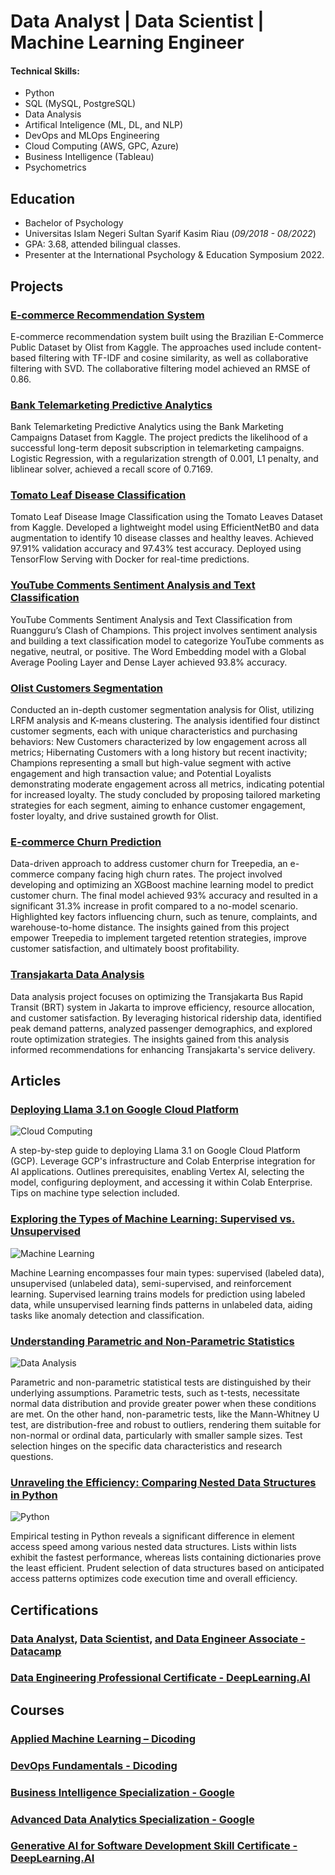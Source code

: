 # Data Analyst | Data Scientist | Machine Learning Engineer

#### Technical Skills: 
- Python
- SQL (MySQL, PostgreSQL)
- Data Analysis
- Artifical Inteligence (ML, DL, and NLP)
- DevOps and MLOps Engineering
- Cloud Computing (AWS, GPC, Azure)
- Business Intelligence (Tableau)
- Psychometrics

## Education 			        		
- Bachelor of Psychology
- Universitas Islam Negeri Sultan Syarif Kasim Riau (_09/2018 - 08/2022_)
- GPA: 3.68, attended bilingual classes.
- Presenter at the International Psychology & Education Symposium 2022. 

## Projects
### [E-commerce Recommendation System](https://github.com/kevinadityaikhsan/ecommerce-recommendation-system)
E-commerce recommendation system built using the Brazilian E-Commerce Public Dataset by Olist from Kaggle. The approaches used include content-based filtering with TF-IDF and cosine similarity, as well as collaborative filtering with SVD. The collaborative filtering model achieved an RMSE of 0.86.
### [Bank Telemarketing Predictive Analytics](https://github.com/kevinadityaikhsan/bank-telemarketing-predictive-analytics)
Bank Telemarketing Predictive Analytics using the Bank Marketing Campaigns Dataset from Kaggle. The project predicts the likelihood of a successful long-term deposit subscription in telemarketing campaigns. Logistic Regression, with a regularization strength of 0.001, L1 penalty, and liblinear solver, achieved a recall score of 0.7169.
### [Tomato Leaf Disease Classification](https://github.com/kevinadityaikhsan/tomato_leaf_disease_classification)
Tomato Leaf Disease Image Classification using the Tomato Leaves Dataset from Kaggle. Developed a lightweight model using EfficientNetB0 and data augmentation to identify 10 disease classes and healthy leaves. Achieved 97.91% validation accuracy and 97.43% test accuracy. Deployed using TensorFlow Serving with Docker for real-time predictions.
### [YouTube Comments Sentiment Analysis and Text Classification](https://github.com/kevinadityaikhsan/youtube-comments-sentiment-analysis-and-text-classification)
YouTube Comments Sentiment Analysis and Text Classification from Ruangguru’s Clash of Champions. This project involves sentiment analysis and building a text classification model to categorize YouTube comments as negative, neutral, or positive. The Word Embedding model with a Global Average Pooling Layer and Dense Layer achieved 93.8% accuracy.
### [Olist Customers Segmentation](https://github.com/PurwadhikaDev/JaguarGroup_DTI_01_FinalProject)
Conducted an in-depth customer segmentation analysis for Olist, utilizing LRFM analysis and K-means clustering. The analysis identified four distinct customer segments, each with unique characteristics and purchasing behaviors: New Customers characterized by low engagement across all metrics; Hibernating Customers with a long history but recent inactivity; Champions representing a small but high-value segment with active engagement and high transaction value; and Potential Loyalists demonstrating moderate engagement across all metrics, indicating potential for increased loyalty. The study concluded by proposing tailored marketing strategies for each segment, aiming to enhance customer engagement, foster loyalty, and drive sustained growth for Olist.
### [E-commerce Churn Prediction](https://github.com/kevinadityaikhsan/e-commerce-churn-prediction)
Data-driven approach to address customer churn for Treepedia, an e-commerce company facing high churn rates. The project involved developing and optimizing an XGBoost machine learning model to predict customer churn. The final model achieved 93% accuracy and resulted in a significant 31.3% increase in profit compared to a no-model scenario. Highlighted key factors influencing churn, such as tenure, complaints, and warehouse-to-home distance. The insights gained from this project empower Treepedia to implement targeted retention strategies, improve customer satisfaction, and ultimately boost profitability.
### [Transjakarta Data Analysis](https://github.com/kevinadityaikhsan/transjakarta-data-analysis)
Data analysis project focuses on optimizing the Transjakarta Bus Rapid Transit (BRT) system in Jakarta to improve efficiency, resource allocation, and customer satisfaction. By leveraging historical ridership data, identified peak demand patterns, analyzed passenger demographics, and explored route optimization strategies. The insights gained from this analysis informed recommendations for enhancing Transjakarta's service delivery.

## Articles
### [Deploying Llama 3.1 on Google Cloud Platform](https://medium.com/@kevinadityaikhsan15/deploying-llama-3-1-on-google-cloud-platform-abe802fc1631)

![Cloud Computing](/assets/image/llama-sunglasses-featured.jpg)

A step-by-step guide to deploying Llama 3.1 on Google Cloud Platform (GCP). Leverage GCP's infrastructure and Colab Enterprise integration for AI applications. Outlines prerequisites, enabling Vertex AI, selecting the model, configuring deployment, and accessing it within Colab Enterprise. Tips on machine type selection included. 
### [Exploring the Types of Machine Learning: Supervised vs. Unsupervised](https://medium.com/@kevinadityaikhsan15/exploring-the-types-of-machine-learning-supervised-vs-unsupervised-9642c14a8399)

![Machine Learning](/assets/image/Machine-learning-def-.png)

Machine Learning encompasses four main types: supervised (labeled data), unsupervised (unlabeled data), semi-supervised, and reinforcement learning. Supervised learning trains models for prediction using labeled data, while unsupervised learning finds patterns in unlabeled data, aiding tasks like anomaly detection and classification. 
### [Understanding Parametric and Non-Parametric Statistics](https://medium.com/@kevinadityaikhsan15/understanding-parametric-and-non-parametric-statistics-d3725be26829)

![Data Analysis](/assets/image/Statistics-1.jpg)

Parametric and non-parametric statistical tests are distinguished by their underlying assumptions. Parametric tests, such as t-tests, necessitate normal data distribution and provide greater power when these conditions are met. On the other hand, non-parametric tests, like the Mann-Whitney U test, are distribution-free and robust to outliers, rendering them suitable for non-normal or ordinal data, particularly with smaller sample sizes. Test selection hinges on the specific data characteristics and research questions. 
### [Unraveling the Efficiency: Comparing Nested Data Structures in Python](https://medium.com/@kevinadityaikhsan15/unraveling-the-efficiency-comparing-nested-data-structures-in-python-8039fd4aeea6)

![Python](/assets/image/pythondatastructuresmin.png)

Empirical testing in Python reveals a significant difference in element access speed among various nested data structures. Lists within lists exhibit the fastest performance, whereas lists containing dictionaries prove the least efficient. Prudent selection of data structures based on anticipated access patterns optimizes code execution time and overall efficiency. 

## Certifications
### [Data Analyst,](https://www.datacamp.com/certificate/DAA0018144638315) [Data Scientist,](https://www.datacamp.com/certificate/DSA0015780097775) [and Data Engineer Associate - Datacamp](https://www.datacamp.com/certificate/DEA0011123395156)
### [Data Engineering Professional Certificate - DeepLearning.AI](https://www.coursera.org/account/accomplishments/specialization/AHS29QQY5KWM)

## Courses
### [Applied Machine Learning – Dicoding](https://www.dicoding.com/certificates/EYX4J4VL5ZDL)
### [DevOps Fundamentals - Dicoding](https://www.dicoding.com/certificates/JMZV4K8KJXN9)
### [Business Intelligence Specialization - Google](https://www.coursera.org/account/accomplishments/specialization/8KJX5W8V2V7U)
### [Advanced Data Analytics Specialization - Google](https://www.coursera.org/account/accomplishments/specialization/VCJGK8XC2LKX)
### [Generative AI for Software Development Skill Certificate - DeepLearning.AI](https://www.coursera.org/account/accomplishments/specialization/B6ZMEJUZUOBG)
